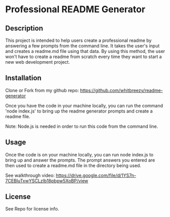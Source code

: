 # Professional README Generator

## Description

This project is intended to help users create a professional readme by answering a few prompts from the command line. It takes the user's input and creates a readme.md file using that data. By using this method, the user won't have to create a readme from scratch every time they want to start a new web development project.

## Installation

Clone or Fork from my github repo: https://github.com/whitbreezy/readme-generator

Once you have the code in your machine locally, you can run the command 'node index.js' to bring up the readme generator prompts and create a readme file. 

Note: Node.js is needed in order to run this code from the command line. 

## Usage

Once the code is on your machine locally, you can run node index.js to bring up and answer the prompts. The prompt answers you entered are then used to create a readme.md file in the directory being used.

See walkthrough video: https://drive.google.com/file/d/1YS7n-7CEBluTxwYSCLzIb18pbpw5XoBP/view

## License

See Repo for license info.
